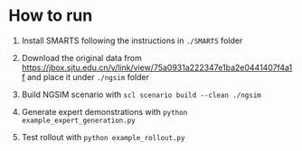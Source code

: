 # How to run

1. Install SMARTS following the instructions in `./SMARTS` folder

2. Download the original data from <https://jbox.sjtu.edu.cn/v/link/view/75a0931a222347e1ba2e0441407f4a1f> and place it under `./ngsim` folder

3. Build NGSIM scenario with `scl scenario build --clean ./ngsim`

4. Generate expert demonstrations with `python example_expert_generation.py`

5. Test rollout with `python example_rollout.py`

